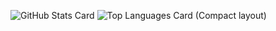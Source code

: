 ![GitHub Stats Card](https://github-readme-stats.vercel.app/api?username=shoukitsuda&thema=tokyonight)
![Top Languages Card (Compact layout)](https://github-readme-stats.vercel.app/api/top-langs/?username=shoukitsuda&thema=tokyonight&compact)
